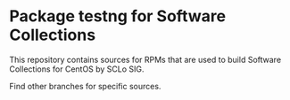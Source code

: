 # Package testng for Software Collections

This repository contains sources for RPMs that are used
to build Software Collections for CentOS by SCLo SIG.

Find other branches for specific sources.
